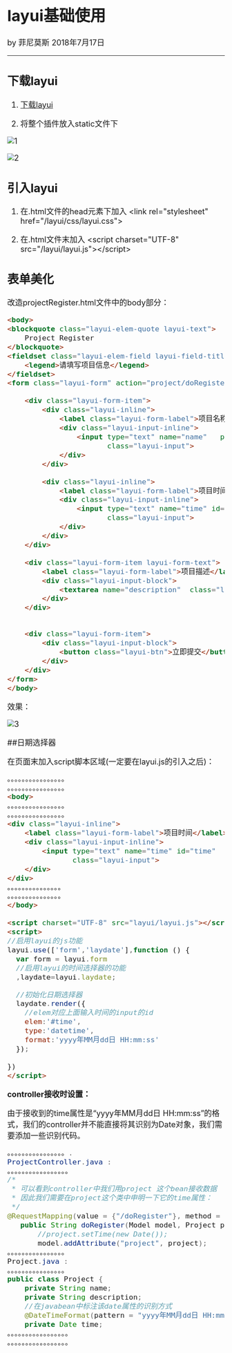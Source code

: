 <font size="4">

# layui基础使用

by 菲尼莫斯 2018年7月17日

---
## 下载layui

1. [下载layui](http://www.layui.com/)

2. 将整个插件放入static文件下

![1](assets/markdown-img-paste-20180717182033718.png)

![2](assets/markdown-img-paste-20180717182131570.png)

## 引入layui

1. 在.html文件的head元素下加入 \<link rel="stylesheet" href="/layui/css/layui.css"\>

2. 在.html文件末加入 \<script charset="UTF-8" src="/layui/layui.js"\>\</script\>

## 表单美化

改造projectRegister.html文件中的body部分：

```html
<body>
<blockquote class="layui-elem-quote layui-text">
    Project Register
</blockquote>
<fieldset class="layui-elem-field layui-field-title" style="margin-top: 20px;">
    <legend>请填写项目信息</legend>
</fieldset>
<form class="layui-form" action="project/doRegister" method="post">

    <div class="layui-form-item">
        <div class="layui-inline">
            <label class="layui-form-label">项目名称</label>
            <div class="layui-input-inline">
                <input type="text" name="name"   placeholder="请输入项目名称"
                       class="layui-input">
            </div>
        </div>

        <div class="layui-inline">
            <label class="layui-form-label">项目时间</label>
            <div class="layui-input-inline">
                <input type="text" name="time" id="time"  placeholder="-年-月-日 -时:-分"
                       class="layui-input">
            </div>
        </div>
    </div>

    <div class="layui-form-item layui-form-text">
        <label class="layui-form-label">项目描述</label>
        <div class="layui-input-block">
            <textarea name="description"  class="layui-textarea" placeholder="请输入项目描述"></textarea>
        </div>
    </div>


    <div class="layui-form-item">
        <div class="layui-input-block">
            <button class="layui-btn">立即提交</button>
        </div>
    </div>
</form>
</body>
```
效果：

![3](assets/markdown-img-paste-20180717182538754.png)

##日期选择器

在页面末加入script脚本区域(一定要在layui.js的引入之后)：

```html
。。。。。。。。。。。。。。。。
。。。。。。。。。。。。。。。。
<body>
。。。。。。。。。。。。。。。。
。。。。。。。。。。。。。。。。
<div class="layui-inline">
    <label class="layui-form-label">项目时间</label>
    <div class="layui-input-inline">
        <input type="text" name="time" id="time"  placeholder="-年-月-日 -时:-分"
               class="layui-input">
    </div>
</div>
。。。。。。。。。。。。。。。
。。。。。。。。。。。。。。。
</body>

<script charset="UTF-8" src="layui/layui.js"></script>
<script>
//启用layui的js功能
layui.use(['form','laydate'],function () {
  var form = layui.form
  //启用layui的时间选择器的功能
  ,laydate=layui.laydate;

  //初始化日期选择器
  laydate.render({
    //elem对应上面输入时间的input的id
    elem:'#time',
    type:'datetime',
    format:'yyyy年MM月dd日 HH:mm:ss'
  });

})
</script>

```

**controller接收时设置：**

由于接收到的time属性是“yyyy年MM月dd日 HH:mm:ss”的格式，我们的controller并不能直接将其识别为Date对象，我们需要添加一些识别代码。


```java
。。。。。。。。。。。。。。。。.
ProjectController.java :
。。。。。。。。。。。。。。。。。
/*
 * 可以看到controller中我们用project 这个bean接收数据
 * 因此我们需要在project这个类中申明一下它的time属性：
 */
@RequestMapping(value = {"/doRegister"}, method = RequestMethod.POST)
   public String doRegister(Model model, Project project) {
       //project.setTime(new Date());
       model.addAttribute("project", project);
。。。。。。。。。。。。。。。。
Project.java :
。。。。。。。。。。。。。。。。
public class Project {
    private String name;
    private String description;
    //在javabean中标注该date属性的识别方式
    @DateTimeFormat(pattern = "yyyy年MM月dd日 HH:mm:ss")
    private Date time;
。。。。。。。。。。。。。。。。。
。。。。。。。。。。。。。。。。。
```


</font>
